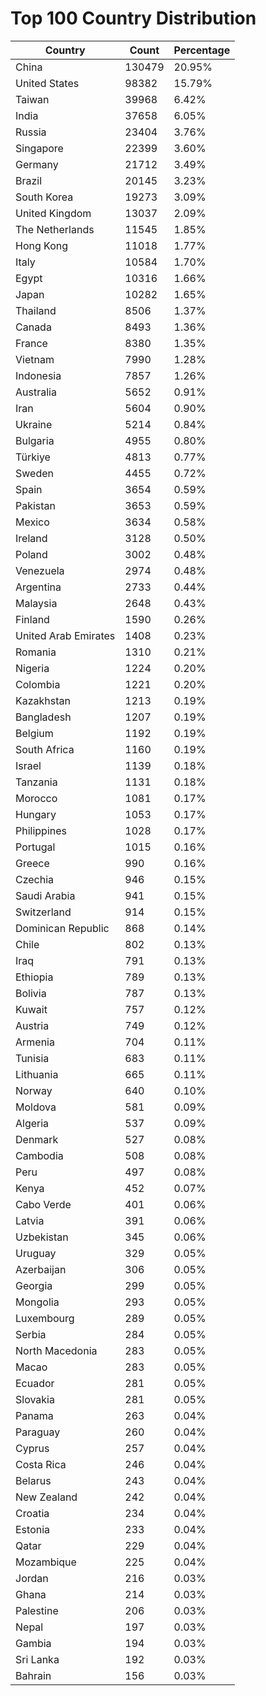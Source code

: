 # Top 100 Country Distribution
| Country | Count | Percentage |
|----|----|----|
| China | 130479 | 20.95% |
| United States | 98382 | 15.79% |
| Taiwan | 39968 | 6.42% |
| India | 37658 | 6.05% |
| Russia | 23404 | 3.76% |
| Singapore | 22399 | 3.60% |
| Germany | 21712 | 3.49% |
| Brazil | 20145 | 3.23% |
| South Korea | 19273 | 3.09% |
| United Kingdom | 13037 | 2.09% |
| The Netherlands | 11545 | 1.85% |
| Hong Kong | 11018 | 1.77% |
| Italy | 10584 | 1.70% |
| Egypt | 10316 | 1.66% |
| Japan | 10282 | 1.65% |
| Thailand | 8506 | 1.37% |
| Canada | 8493 | 1.36% |
| France | 8380 | 1.35% |
| Vietnam | 7990 | 1.28% |
| Indonesia | 7857 | 1.26% |
| Australia | 5652 | 0.91% |
| Iran | 5604 | 0.90% |
| Ukraine | 5214 | 0.84% |
| Bulgaria | 4955 | 0.80% |
| Türkiye | 4813 | 0.77% |
| Sweden | 4455 | 0.72% |
| Spain | 3654 | 0.59% |
| Pakistan | 3653 | 0.59% |
| Mexico | 3634 | 0.58% |
| Ireland | 3128 | 0.50% |
| Poland | 3002 | 0.48% |
| Venezuela | 2974 | 0.48% |
| Argentina | 2733 | 0.44% |
| Malaysia | 2648 | 0.43% |
| Finland | 1590 | 0.26% |
| United Arab Emirates | 1408 | 0.23% |
| Romania | 1310 | 0.21% |
| Nigeria | 1224 | 0.20% |
| Colombia | 1221 | 0.20% |
| Kazakhstan | 1213 | 0.19% |
| Bangladesh | 1207 | 0.19% |
| Belgium | 1192 | 0.19% |
| South Africa | 1160 | 0.19% |
| Israel | 1139 | 0.18% |
| Tanzania | 1131 | 0.18% |
| Morocco | 1081 | 0.17% |
| Hungary | 1053 | 0.17% |
| Philippines | 1028 | 0.17% |
| Portugal | 1015 | 0.16% |
| Greece | 990 | 0.16% |
| Czechia | 946 | 0.15% |
| Saudi Arabia | 941 | 0.15% |
| Switzerland | 914 | 0.15% |
| Dominican Republic | 868 | 0.14% |
| Chile | 802 | 0.13% |
| Iraq | 791 | 0.13% |
| Ethiopia | 789 | 0.13% |
| Bolivia | 787 | 0.13% |
| Kuwait | 757 | 0.12% |
| Austria | 749 | 0.12% |
| Armenia | 704 | 0.11% |
| Tunisia | 683 | 0.11% |
| Lithuania | 665 | 0.11% |
| Norway | 640 | 0.10% |
| Moldova | 581 | 0.09% |
| Algeria | 537 | 0.09% |
| Denmark | 527 | 0.08% |
| Cambodia | 508 | 0.08% |
| Peru | 497 | 0.08% |
| Kenya | 452 | 0.07% |
| Cabo Verde | 401 | 0.06% |
| Latvia | 391 | 0.06% |
| Uzbekistan | 345 | 0.06% |
| Uruguay | 329 | 0.05% |
| Azerbaijan | 306 | 0.05% |
| Georgia | 299 | 0.05% |
| Mongolia | 293 | 0.05% |
| Luxembourg | 289 | 0.05% |
| Serbia | 284 | 0.05% |
| North Macedonia | 283 | 0.05% |
| Macao | 283 | 0.05% |
| Ecuador | 281 | 0.05% |
| Slovakia | 281 | 0.05% |
| Panama | 263 | 0.04% |
| Paraguay | 260 | 0.04% |
| Cyprus | 257 | 0.04% |
| Costa Rica | 246 | 0.04% |
| Belarus | 243 | 0.04% |
| New Zealand | 242 | 0.04% |
| Croatia | 234 | 0.04% |
| Estonia | 233 | 0.04% |
| Qatar | 229 | 0.04% |
| Mozambique | 225 | 0.04% |
| Jordan | 216 | 0.03% |
| Ghana | 214 | 0.03% |
| Palestine | 206 | 0.03% |
| Nepal | 197 | 0.03% |
| Gambia | 194 | 0.03% |
| Sri Lanka | 192 | 0.03% |
| Bahrain | 156 | 0.03% |
